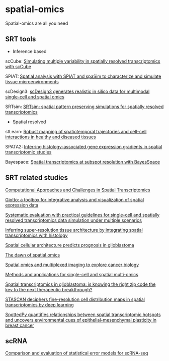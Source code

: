 # spatial-omics
Spatial-omics are all you need

## SRT tools

- Inference based
  
scCube:
[Simulating multiple variability in spatially resolved transcriptomics with scCube](https://www.nature.com/articles/s41467-024-49445-0)


SPIAT:
[Spatial analysis with SPIAT and spaSim to characterize and simulate tissue microenvironments](https://www.nature.com/articles/s41467-023-37822-0)

scDesign3:
[scDesign3 generates realistic in silico data for multimodal single-cell and spatial omics](https://www.nature.com/articles/s41587-023-01772-1)


SRTsim:
[SRTsim: spatial pattern preserving simulations for spatially resolved transcriptomics](https://genomebiology.biomedcentral.com/articles/10.1186/s13059-023-02879-z)


- Spatial resolved

stLearn:
[Robust mapping of spatiotemporal trajectories and cell–cell interactions in healthy and diseased tissues](https://www.nature.com/articles/s41467-023-43120-6?fromPaywallRec=false)

SPATA2:
[Inferring histology-associated gene expression gradients in spatial transcriptomic studies](https://www.nature.com/articles/s41467-024-50904-x?fromPaywallRec=false#Abs1)

Bayespace:
[Spatial transcriptomics at subspot resolution with BayesSpace](https://www.nature.com/articles/s41587-021-00935-2?fromPaywallRec=false)

## SRT related studies

[Computational Approaches and Challenges in Spatial Transcriptomics](https://academic.oup.com/gpb/article/21/1/24/7274161)


[Giotto: a toolbox for integrative analysis and visualization of spatial expression data](https://genomebiology.biomedcentral.com/counter/pdf/10.1186/s13059-021-02286-2.pdf)


[Systematic evaluation with practical guidelines for single-cell and spatially resolved transcriptomics data simulation under multiple scenarios](https://genomebiology.biomedcentral.com/counter/pdf/10.1186/s13059-024-03290-y.pdf)


[Inferring super-resolution tissue architecture by integrating spatial transcriptomics with histology](https://www.nature.com/articles/s41587-023-02019-9)


[Spatial cellular architecture predicts prognosis in glioblastoma](https://www.nature.com/articles/s41467-023-39933-0)


[The dawn of spatial omics](https://pmc.ncbi.nlm.nih.gov/articles/PMC7614974/)


[Spatial omics and multiplexed imaging to explore cancer biology](https://www.nature.com/articles/s41592-021-01203-6)


[Methods and applications for single-cell and spatial multi-omics](https://www.nature.com/articles/s41576-023-00580-2)


[Spatial transcriptomics in glioblastoma: is knowing the right zip code the key to the next therapeutic breakthrough?](https://pmc.ncbi.nlm.nih.gov/articles/PMC10618006/)


[STASCAN deciphers fine-resolution cell distribution maps in spatial transcriptomics by deep learning](https://genomebiology.biomedcentral.com/articles/10.1186/s13059-024-03421-5)

[SpottedPy quantifies relationships between spatial transcriptomic hotspots and uncovers environmental cues of epithelial-mesenchymal plasticity in breast cancer](https://genomebiology.biomedcentral.com/articles/10.1186/s13059-024-03428-y)

## scRNA

[Comparison and evaluation of statistical error models for scRNA-seq](https://link.springer.com/article/10.1186/s13059-021-02584-9)




